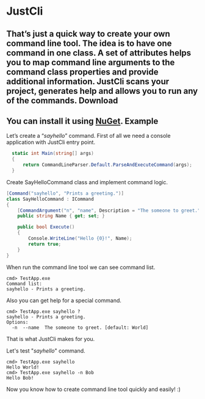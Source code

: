 JustCli
===
That’s just a quick way to create your own command line tool. 
The idea is to have one command in one class. A set of attributes helps you to map command line arguments to the command class properties and provide additional information. JustCli scans your project, generates help and allows you to run any of the commands.
Download
---
You can install it using [NuGet](https://www.nuget.org/packages/JustCli/).
Example
---
Let’s create a “*sayhello*” command.
First of all we need a console application with JustCli entry point.
```csharp
  static int Main(string[] args)
  {
      return CommandLineParser.Default.ParseAndExecuteCommand(args);
  }
```
Create SayHelloCommand class and implement command logic.
```csharp
[Command("sayhello", "Prints a greeting.")]
class SayHelloCommand : ICommand
{
    [CommandArgument("n", "name", Description = "The someone to greet.", DefaultValue = "World")]
    public string Name { get; set; }

	public bool Execute()
	{
	    Console.WriteLine("Hello {0}!", Name);
	    return true;
	}
}
```
When run the command line tool we can see command list.
```
cmd> TestApp.exe
Command list:
sayhello - Prints a greeting.
```
Also you can get help for a special command.
```
cmd> TestApp.exe sayhello ? 
sayhello - Prints a greeting.
Options:
  -n  --name  The someone to greet. [default: World]
```
That is what JustCli makes for you.

Let's test "*sayhello*" command.
```
cmd> TestApp.exe sayhello
Hello World!
cmd> TestApp.exe sayhello -n Bob
Hello Bob!
```
Now you know how to create command line tool quickly and easily! :)


